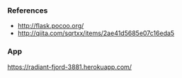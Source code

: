 ### References

- http://flask.pocoo.org/
- http://qiita.com/sqrtxx/items/2ae41d5685e07c16eda5

### App

https://radiant-fjord-3881.herokuapp.com/
